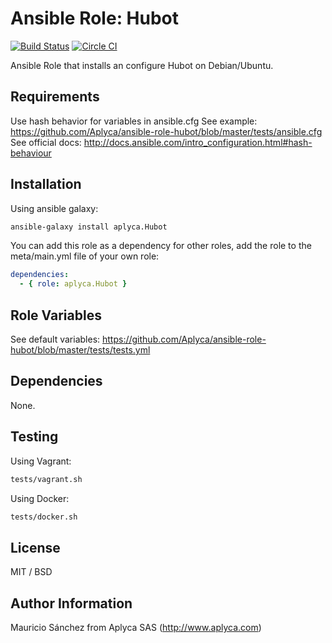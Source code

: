 Ansible Role: Hubot
==========================

[![Build Status](https://travis-ci.org/Aplyca/ansible-role-hubot.svg?branch=master)](https://travis-ci.org/Aplyca/ansible-role-hubot)
[![Circle CI](https://circleci.com/gh/Aplyca/ansible-role-hubot.png?style=badge)](https://circleci.com/gh/Aplyca/ansible-role-hubot)

Ansible Role that installs an configure Hubot on Debian/Ubuntu.

Requirements
------------

Use hash behavior for variables in ansible.cfg
See example: https://github.com/Aplyca/ansible-role-hubot/blob/master/tests/ansible.cfg
See official docs: http://docs.ansible.com/intro_configuration.html#hash-behaviour

Installation
------------

Using ansible galaxy:
```bash
ansible-galaxy install aplyca.Hubot
```
You can add this role as a dependency for other roles, add the role to the meta/main.yml file of your own role:
```yaml
dependencies:
  - { role: aplyca.Hubot }
```

Role Variables
--------------

See default variables: https://github.com/Aplyca/ansible-role-hubot/blob/master/tests/tests.yml

Dependencies
------------

None.

Testing
-------
Using Vagrant:

```bash
tests/vagrant.sh
```
Using Docker:

```bash
tests/docker.sh
```

License
-------

MIT / BSD

Author Information
------------------

Mauricio Sánchez from Aplyca SAS (http://www.aplyca.com)
